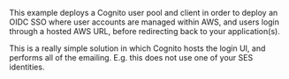 This example deploys a Cognito user pool and client in order to deploy an OIDC
SSO where user accounts are managed within AWS, and users login through a
hosted AWS URL, before redirecting back to your application(s).

This is a really simple solution in which Cognito hosts the login UI, and
performs all of the emailing. E.g. this does not use one of your SES identities.
